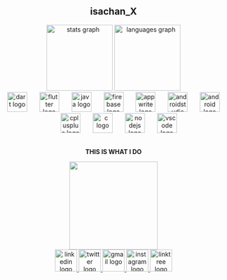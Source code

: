 <h2 align="center">isachan_X</h2>
<div align="center">
  <img src="https://github-readme-stats.vercel.app/api?username=Sachan-aditya&hide_title=false&hide_rank=false&show_icons=true&include_all_commits=true&count_private=true&disable_animations=false&theme=dracula&locale=en&hide_border=false&order=1" height="150" alt="stats graph"  />
  <img src="https://github-readme-stats.vercel.app/api/top-langs?username=Sachan-aditya&locale=en&hide_title=false&layout=compact&card_width=320&langs_count=5&theme=dracula&hide_border=false&order=2" height="150" alt="languages graph"  />
</div>
<div align="center">
  <img src="https://cdn.jsdelivr.net/gh/devicons/devicon/icons/dart/dart-plain-wordmark.svg" height="45" alt="dart logo"  />
  <img width="20" />
  <img src="https://cdn.jsdelivr.net/gh/devicons/devicon/icons/flutter/flutter-original.svg" height="45" alt="flutter logo"  />
  <img width="20" />
  <img src="https://cdn.jsdelivr.net/gh/devicons/devicon/icons/java/java-original.svg" height="45" alt="java logo"  />
  <img width="20" />
  <img src="https://cdn.jsdelivr.net/gh/devicons/devicon/icons/firebase/firebase-plain-wordmark.svg" height="45" alt="firebase logo"  />
  <img width="20" />
  <img src="https://cdn.jsdelivr.net/gh/devicons/devicon/icons/appwrite/appwrite-original-wordmark.svg" height="45" alt="appwrite logo"  />
  <img width="20" />
  <img src="https://cdn.jsdelivr.net/gh/devicons/devicon/icons/androidstudio/androidstudio-original.svg" height="45" alt="androidstudio logo"  />
  <img width="20" />
  <img src="https://cdn.jsdelivr.net/gh/devicons/devicon/icons/android/android-plain-wordmark.svg" height="45" alt="android logo"  />
  <img width="20" />
  <img src="https://cdn.jsdelivr.net/gh/devicons/devicon/icons/cplusplus/cplusplus-original.svg" height="45" alt="cplusplus logo"  />
  <img width="20" />
  <img src="https://cdn.jsdelivr.net/gh/devicons/devicon/icons/c/c-line.svg" height="45" alt="c logo"  />
  <img width="20" />
  <img src="https://cdn.jsdelivr.net/gh/devicons/devicon/icons/nodejs/nodejs-plain-wordmark.svg" height="45" alt="nodejs logo"  />
  <img width="20" />
  <img src="https://cdn.jsdelivr.net/gh/devicons/devicon/icons/vscode/vscode-original-wordmark.svg" height="45" alt="vscode logo"  />
</div>
<br clear="both">
<p align="center"><strong>THIS IS WHAT I DO</strong></p>
<div align="center">
  <img height="200" src="https://i.giphy.com/media/v1.Y2lkPTc5MGI3NjExM2I4a3h5cmV1ZWFrNnhrbW16MDVqNWdrODFnMGs1OHM2eWttcGdtMiZlcD12MV9pbnRlcm5hbF9naWZfYnlfaWQmY3Q9Zw/BDz6tWBtXDL4Q/giphy.gif"  />
</div>
<div align="center">
  <a href="https://tr.ee/XKhI73Czxb" target="_blank">
    <img src="https://raw.githubusercontent.com/maurodesouza/profile-readme-generator/master/src/assets/icons/social/linkedin/default.svg" width="50" height="50" alt="linkedin logo"  />
  </a>
  <a href="https://twitter.com/isachan_x" target="_blank">
    <img src="https://raw.githubusercontent.com/maurodesouza/profile-readme-generator/master/src/assets/icons/social/twitter/default.svg" width="50" height="50" alt="twitter logo"  />
  </a>
  <a href="mailto:sachanaditya207@gmail.com" target="_blank">
    <img src="https://raw.githubusercontent.com/maurodesouza/profile-readme-generator/master/src/assets/icons/social/gmail/default.svg" width="50" height="50" alt="gmail logo"  />
  </a>
  <a href="https://tr.ee/WYGpY5fteV" target="_blank">
    <img src="https://raw.githubusercontent.com/maurodesouza/profile-readme-generator/master/src/assets/icons/social/instagram/default.svg" width="50" height="50" alt="instagram logo"  />
  </a>
  <a href="https://linktr.ee/sachan.aditya" target="_blank">
    <img src="https://raw.githubusercontent.com/maurodesouza/profile-readme-generator/master/src/assets/icons/social/linktree/default.svg" width="50" height="50" alt="linktree logo"  />
  </a>
</div>
